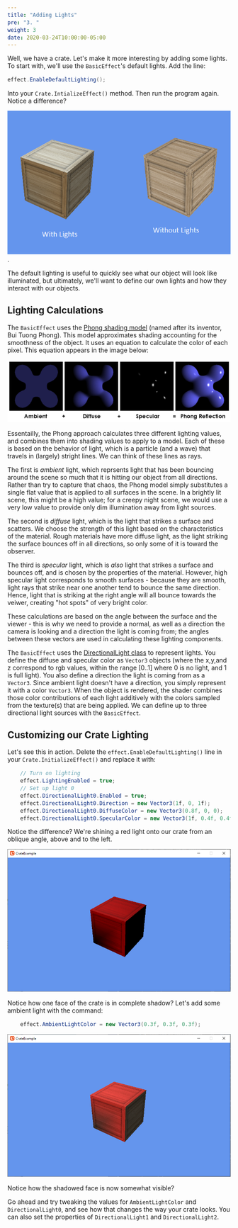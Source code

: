 ```yaml
---
title: "Adding Lights"
pre: "3. "
weight: 3
date: 2020-03-24T10:00:00-05:00
---
```


Well, we have a crate.  Let's make it more interesting by adding some lights.  To start with, we'll use the `BasicEffect`'s default lights.  Add the line:

```csharp
effect.EnableDefaultLighting();
``` 

Into your `Crate.IntializeEffect()` method.  Then run the program again.  Notice a difference?

![Side-by-side comparison of a lit and unlit crate](/images/lighting-and-cameras-3.1.png).

The default lighting is useful to quickly see what our object will look like illuminated, but ultimately, we'll want to define our own lights and how they interact with our objects.

## Lighting Calculations

The `BasicEffect` uses the [Phong shading model](https://en.wikipedia.org/wiki/Phong_shading) (named after its inventor, Bui Tuong Phong).  This model approximates shading accounting for the smoothness of the object.  It uses an equation to calculate the color of each pixel.  This equation appears in the image below:

![Phong equation](/images/phong-equation.png)

Essentailly, the Phong approach calculates three different lighting values, and combines them into shading values to apply to a model.  Each of these is based on the behavior of light, which is a particle (and a wave) that travels in (largely) stright lines.  We can think of these lines as rays.

The first is _ambient_ light, which reprsents light that has been bouncing around the scene so much that it is hitting our object from all directions.  Rather than try to capture that chaos, the Phong model simply substitutes a single flat value that is applied to all surfaces in the scene.  In a brightly lit scene, this might be a high value; for a creepy night scene, we would use a very low value to provide only dim illumination away from light sources.

The second is _diffuse_ light, which is the light that strikes a surface and scatters.  We choose the strength of this light based on the characteristics of the material.  Rough materials have more diffuse light, as the light striking the surface bounces off in all directions, so only some of it is toward the observer.

The third is _specular_ light, which is _also_ light that strikes a surface and bounces off, and is chosen by the properties of the material.  However, high specular light corresponds to smooth surfaces - because they are smooth, light rays that strike near one another tend to bounce the same direction.  Hence, light that is striking at the right angle will all bounce towards the veiwer, creating "hot spots" of very bright color.

These calculations are based on the angle between the surface and the viewer - this is why we need to provide a normal, as well as a direction the camera is looking and a direction the light is coming from; the angles between these vectors are used in calculating these lighting components.

The `BasicEffect` uses the [DirectionalLight class](https://www.monogame.net/documentation/?page=T_Microsoft_Xna_Framework_Graphics_DirectionalLight) to represent lights.  You define the diffuse and specular color as `Vector3` objects (where the x,y,and z correspond to rgb values, within the range [0..1] where 0 is no light, and 1 is full light).  You also define a direction the light is coming from as a `Vector3`.  Since ambient light doesn't have a direction, you simply represent it with a color `Vector3`.  When the object is rendered, the shader combines those color contributions of each light additively with the colors sampled from the texture(s) that are being applied.  We can define up to three directional light sources with the `BasicEffect`.

## Customizing our Crate Lighting 

Let's see this in action.  Delete the `effect.EnableDefaultLighting()` line in your `Crate.InitializeEffect()` and replace it with:

```csharp
    // Turn on lighting
    effect.LightingEnabled = true;
    // Set up light 0
    effect.DirectionalLight0.Enabled = true;
    effect.DirectionalLight0.Direction = new Vector3(1f, 0, 1f);
    effect.DirectionalLight0.DiffuseColor = new Vector3(0.8f, 0, 0);
    effect.DirectionalLight0.SpecularColor = new Vector3(1f, 0.4f, 0.4f);
```

Notice the difference?  We're shining a red light onto our crate from an oblique angle, above and to the left.

![The Illuminated Crate](/images/lighting-and-cameras-3.2.png)

Notice how one face of the crate is in complete shadow?  Let's add some ambient light with the command:

```csharp
    effect.AmbientLightColor = new Vector3(0.3f, 0.3f, 0.3f);
```

![The crate with ambient light](/images/lighting-and-cameras-3.3.png)

Notice how the shadowed face is now somewhat visible?

Go ahead and try tweaking the values for `AmbientLightColor` and `DirectionalLight0`, and see how that changes the way your crate looks.  You can also set the properties of `DirectionalLight1` and `DirectionalLight2`.

